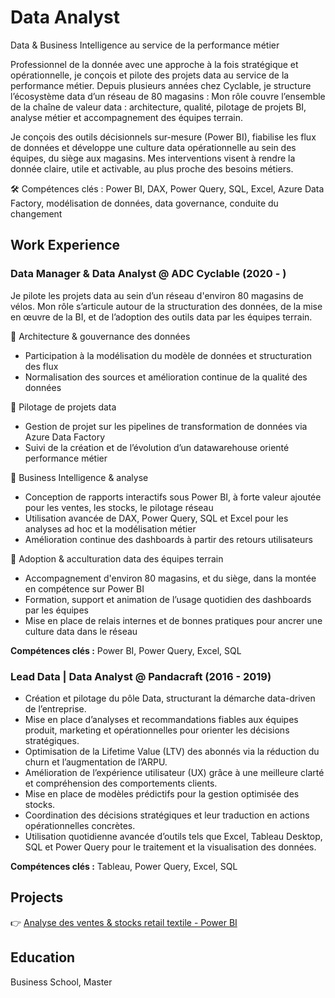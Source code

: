 # Data Analyst

Data & Business Intelligence au service de la performance métier

Professionnel de la donnée avec une approche à la fois stratégique et opérationnelle, je conçois et pilote des projets data au service de la performance métier. Depuis plusieurs années chez Cyclable, je structure l’écosystème data d’un réseau de 80 magasins : Mon rôle couvre l’ensemble de la chaîne de valeur data : architecture, qualité, pilotage de projets BI, analyse métier et accompagnement des équipes terrain.

Je conçois des outils décisionnels sur-mesure (Power BI), fiabilise les flux de données et développe une culture data opérationnelle au sein des équipes, du siège aux magasins. Mes interventions visent à rendre la donnée claire, utile et activable, au plus proche des besoins métiers.

🛠 Compétences clés : Power BI, DAX, Power Query, SQL, Excel, Azure Data Factory, modélisation de données, data governance, conduite du changement



## Work Experience


### Data Manager & Data Analyst @ ADC Cyclable (2020 - )
Je pilote les projets data au sein d’un réseau d'environ 80 magasins de vélos. Mon rôle s’articule autour de la structuration des données, de la mise en œuvre de la BI, et de l’adoption des outils data par les équipes terrain.

🔹 Architecture & gouvernance des données
- Participation à la modélisation du modèle de données et structuration des flux
- Normalisation des sources et amélioration continue de la qualité des données

🔹 Pilotage de projets data
- Gestion de projet sur les pipelines de transformation de données via Azure Data Factory
- Suivi de la création et de l’évolution d’un datawarehouse orienté performance métier

🔹 Business Intelligence & analyse
- Conception de rapports interactifs sous Power BI, à forte valeur ajoutée pour les ventes, les stocks, le pilotage réseau
- Utilisation avancée de DAX, Power Query, SQL et Excel pour les analyses ad hoc et la modélisation métier
- Amélioration continue des dashboards à partir des retours utilisateurs

🔹 Adoption & acculturation data des équipes terrain
- Accompagnement d'environ 80 magasins, et du siège, dans la montée en compétence sur Power BI
- Formation, support et animation de l’usage quotidien des dashboards par les équipes
- Mise en place de relais internes et de bonnes pratiques pour ancrer une culture data dans le réseau

**Compétences clés :** Power BI, Power Query, Excel, SQL 



### Lead Data | Data Analyst @ Pandacraft (2016 - 2019)
- Création et pilotage du pôle Data, structurant la démarche data-driven de l’entreprise.
- Mise en place d’analyses et recommandations fiables aux équipes produit, marketing et opérationnelles pour orienter les décisions stratégiques.
- Optimisation de la Lifetime Value (LTV) des abonnés via la réduction du churn et l’augmentation de l’ARPU.
- Amélioration de l’expérience utilisateur (UX) grâce à une meilleure clarté et compréhension des comportements clients.
- Mise en place de modèles prédictifs pour la gestion optimisée des stocks.
- Coordination des décisions stratégiques et leur traduction en actions opérationnelles concrètes.
- Utilisation quotidienne avancée d’outils tels que Excel, Tableau Desktop, SQL et Power Query pour le traitement et la visualisation des données. 

**Compétences clés :** Tableau, Power Query, Excel, SQL 



## Projects
👉 [Analyse des ventes & stocks retail textile - Power BI](./portfolio-powerbi-sales-stocks/)

## Education
Business School, Master
